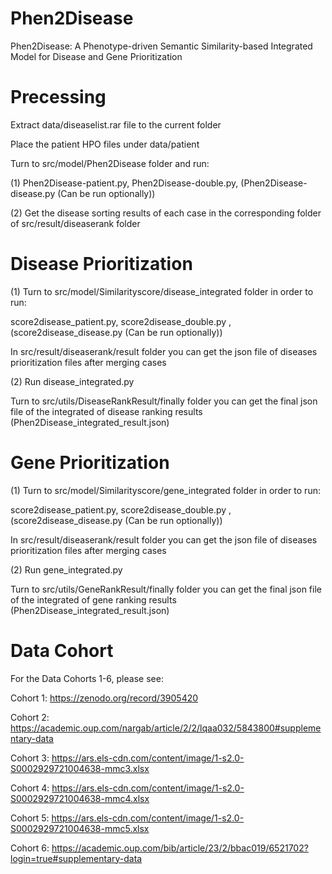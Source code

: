 # Phen2Disease

Phen2Disease: A Phenotype-driven Semantic Similarity-based Integrated Model for Disease and Gene Prioritization

# Precessing

Extract data/diseaselist.rar file to the current folder

Place the patient HPO files under data/patient

Turn to src/model/Phen2Disease folder and run:

(1) Phen2Disease-patient.py, Phen2Disease-double.py, (Phen2Disease-disease.py (Can be run optionally))

(2) Get the disease sorting results of each case in the corresponding folder of src/result/diseaserank folder

# Disease Prioritization

(1) Turn to src/model/Similarityscore/disease_integrated folder in order to run:

score2disease_patient.py, score2disease_double.py , (score2disease_disease.py (Can be run optionally))

In src/result/diseaserank/result folder you can get the json file of diseases prioritization files after merging cases

(2) Run disease_integrated.py

Turn to src/utils/DiseaseRankResult/finally folder you can get the final json file of the integrated of disease ranking results (Phen2Disease_integrated_result.json)

# Gene Prioritization

(1) Turn to src/model/Similarityscore/gene_integrated folder in order to run:

score2disease_patient.py, score2disease_double.py , (score2disease_disease.py (Can be run optionally))

In src/result/diseaserank/result folder you can get the json file of diseases prioritization files after merging cases

(2) Run gene_integrated.py

Turn to src/utils/GeneRankResult/finally folder you can get the final json file of the integrated of gene ranking results (Phen2Disease_integrated_result.json)

# Data Cohort

For the Data Cohorts 1-6, please see:

Cohort 1: https://zenodo.org/record/3905420

Cohort 2: https://academic.oup.com/nargab/article/2/2/lqaa032/5843800#supplementary-data

Cohort 3: https://ars.els-cdn.com/content/image/1-s2.0-S0002929721004638-mmc3.xlsx

Cohort 4: https://ars.els-cdn.com/content/image/1-s2.0-S0002929721004638-mmc4.xlsx

Cohort 5: https://ars.els-cdn.com/content/image/1-s2.0-S0002929721004638-mmc5.xlsx

Cohort 6: https://academic.oup.com/bib/article/23/2/bbac019/6521702?login=true#supplementary-data

